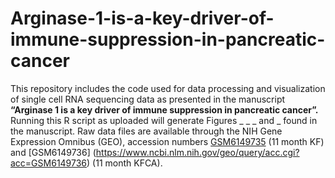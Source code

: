 # Arginase-1-is-a-key-driver-of-immune-suppression-in-pancreatic-cancer
This repository includes the code used for data processing and visualization of single cell RNA sequencing data as presented in the manuscript **“Arginase 1 is a key driver of immune suppression in pancreatic cancer”.** Running this R script as uploaded will generate Figures _ _ _ and _ found in the manuscript. Raw data files are available through the NIH Gene Expression Omnibus (GEO), accession numbers [GSM6149735](https://www.ncbi.nlm.nih.gov/geo/query/acc.cgi?acc=GSE203016) (11 month KF) and [GSM6149736] (https://www.ncbi.nlm.nih.gov/geo/query/acc.cgi?acc=GSM6149736) (11 month KFCA).
